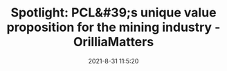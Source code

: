 ---
"title": "Spotlight: PCL&amp;#39;s unique value proposition for the mining industry - OrilliaMatters"
"date": "2021-8-31 11:5:20"
"feed_name": "GOOGLENEWSMINING"
"feed_website": "https://news.google.com/search?q=mining%2Bincident&hl=en-US&gl=US&ceid=US:en"
"feed_rss": "https://news.google.com/rss/search?q=mining%2Bincident&hl=en-US&gl=US&ceid=US:en"
"link": "https://www.orilliamatters.com/spotlight/pcls-unique-value-proposition-for-the-mining-industry-4260838"
"file": "_posts/2021-1-1-83719345a04eab70a6b7cf7900a4ae6edbe544dd.md"
"accident": "0"
"drilling": "0"
"dead": "0"
"injured": "0"
---